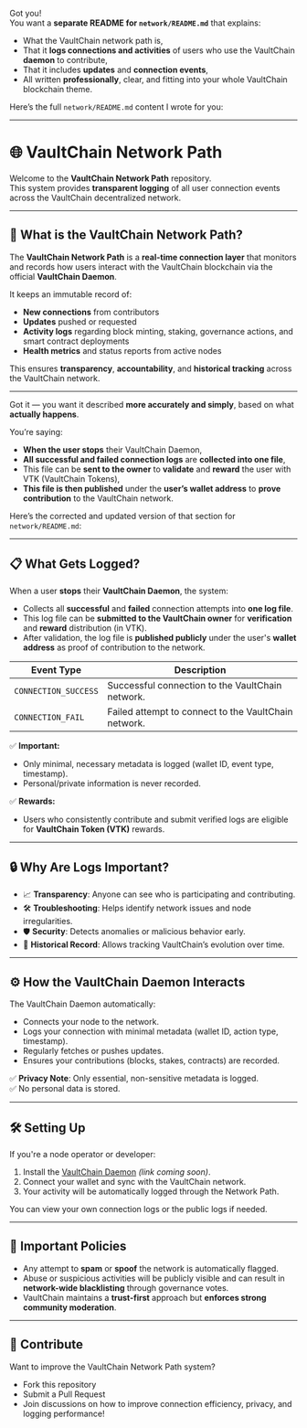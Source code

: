 Got you!  
You want a **separate README for `network/README.md`** that explains:

- What the VaultChain network path is,  
- That it **logs connections and activities** of users who use the VaultChain **daemon** to contribute,  
- That it includes **updates** and **connection events**,  
- All written **professionally**, clear, and fitting into your whole VaultChain blockchain theme.

Here’s the full `network/README.md` content I wrote for you:

---

# 🌐 VaultChain Network Path

Welcome to the **VaultChain Network Path** repository.  
This system provides **transparent logging** of all user connection events across the VaultChain decentralized network.

---

## 📡 What is the VaultChain Network Path?

The **VaultChain Network Path** is a **real-time connection layer** that monitors and records how users interact with the VaultChain blockchain via the official **VaultChain Daemon**.

It keeps an immutable record of:
- **New connections** from contributors
- **Updates** pushed or requested
- **Activity logs** regarding block minting, staking, governance actions, and smart contract deployments
- **Health metrics** and status reports from active nodes

This ensures **transparency**, **accountability**, and **historical tracking** across the VaultChain network.

---

Got it — you want it described **more accurately and simply**, based on what **actually happens**.

You’re saying:

- **When the user stops** their VaultChain Daemon,
- **All successful and failed connection logs** are **collected into one file**,
- This file can be **sent to the owner** to **validate** and **reward** the user with VTK (VaultChain Tokens),
- **This file is then published** under the **user’s wallet address** to **prove contribution** to the VaultChain network.

Here’s the corrected and updated version of that section for `network/README.md`:

---

## 📋 What Gets Logged?

When a user **stops** their **VaultChain Daemon**, the system:

- Collects all **successful** and **failed** connection attempts into **one log file**.
- This log file can be **submitted to the VaultChain owner** for **verification** and **reward** distribution (in VTK).
- After validation, the log file is **published publicly** under the user's **wallet address** as proof of contribution to the network.


| Event Type       | Description                                          |
|------------------|------------------------------------------------------|
| `CONNECTION_SUCCESS` | Successful connection to the VaultChain network. |
| `CONNECTION_FAIL`    | Failed attempt to connect to the VaultChain network. |


✅ **Important:**  
- Only minimal, necessary metadata is logged (wallet ID, event type, timestamp).  
- Personal/private information is never recorded.

✅ **Rewards:**  
- Users who consistently contribute and submit verified logs are eligible for **VaultChain Token (VTK)** rewards.

---

## 🔒 Why Are Logs Important?

- 📈 **Transparency**: Anyone can see who is participating and contributing.
- 🛠️ **Troubleshooting**: Helps identify network issues and node irregularities.
- 🛡️ **Security**: Detects anomalies or malicious behavior early.
- 📜 **Historical Record**: Allows tracking VaultChain’s evolution over time.

---

## ⚙️ How the VaultChain Daemon Interacts

The VaultChain Daemon automatically:
- Connects your node to the network.
- Logs your connection with minimal metadata (wallet ID, action type, timestamp).
- Regularly fetches or pushes updates.
- Ensures your contributions (blocks, stakes, contracts) are recorded.

✅ **Privacy Note**: Only essential, non-sensitive metadata is logged.  
✅ No personal data is stored.

---

## 🛠️ Setting Up

If you're a node operator or developer:
1. Install the [VaultChain Daemon](#) *(link coming soon)*.
2. Connect your wallet and sync with the VaultChain network.
3. Your activity will be automatically logged through the Network Path.

You can view your own connection logs or the public logs if needed.

---

## 🚨 Important Policies

- Any attempt to **spam** or **spoof** the network is automatically flagged.
- Abuse or suspicious activities will be publicly visible and can result in **network-wide blacklisting** through governance votes.
- VaultChain maintains a **trust-first** approach but **enforces strong community moderation**.

---

## 🤝 Contribute

Want to improve the VaultChain Network Path system?
- Fork this repository
- Submit a Pull Request
- Join discussions on how to improve connection efficiency, privacy, and logging performance!